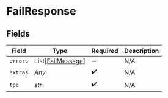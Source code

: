 # FailResponse


## Fields

| Field                                                   | Type                                                    | Required                                                | Description                                             |
| ------------------------------------------------------- | ------------------------------------------------------- | ------------------------------------------------------- | ------------------------------------------------------- |
| `errors`                                                | List[[FailMessage](../../models/errors/failmessage.md)] | :heavy_minus_sign:                                      | N/A                                                     |
| `extras`                                                | *Any*                                                   | :heavy_check_mark:                                      | N/A                                                     |
| `tpe`                                                   | *str*                                                   | :heavy_check_mark:                                      | N/A                                                     |